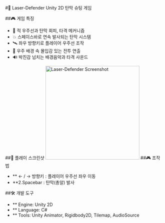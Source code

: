 #🚀 Laser-Defender
Unity 2D 탄막 슈팅 게임

##🎮 게임 특징
- 👾 적 우주선과 탄막 회피, 타격 메커니즘
- 💥 스페이스바로 연속 발사되는 탄막 시스템
- 🛰️ 좌우 방향키로 플레이어 우주선 조작
- 🌌 우주 배경 속 몰입감 있는 전투 연출
- 🔊 박진감 넘치는 배경음악과 타격 사운드

##📸 플레이 스크린샷
<img src="226bb58c-7914-41bb-8d62-5146128aae53.png" alt="Laser-Defender Screenshot" width="300"/>
##🎮 조작법
- ** ← / → 방향키 : 플레이어 우주선 좌우 이동
- **2.Spacebar : 탄막(총알) 발사

##🛠️ 개발 도구
- ** Engine: Unity 2D
- ** Language: C#
- ** Tools: Unity Animator, Rigidbody2D, Tilemap, AudioSource
